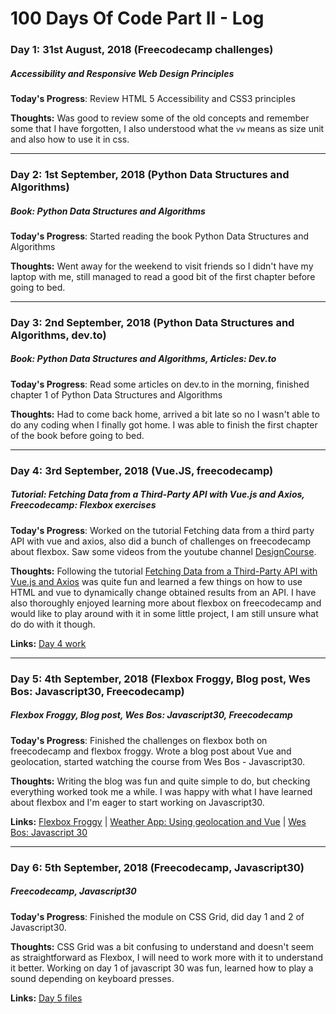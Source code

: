 # 100 Days Of Code Part II - Log

### Day 1: 31st August, 2018 (Freecodecamp challenges)
##### Accessibility and Responsive Web Design Principles

**Today's Progress**: Review HTML 5 Accessibility and CSS3 principles

**Thoughts:**  Was good to review some of the old concepts and remember some that I have forgotten, I also understood what the `vw` means as size unit and also how to use it in css.

----

### Day 2: 1st September, 2018 (Python Data Structures and Algorithms)
##### Book: Python Data Structures and Algorithms

**Today's Progress**: Started reading the book Python Data Structures and Algorithms

**Thoughts:**  Went away for the weekend to visit friends so I didn't have my laptop with me, still managed to read a good bit of the first chapter before going to bed.

----

### Day 3: 2nd September, 2018 (Python Data Structures and Algorithms, dev.to)
##### Book: Python Data Structures and Algorithms, Articles: Dev.to

**Today's Progress**: Read some articles on dev.to in the morning, finished chapter 1 of Python Data Structures and Algorithms

**Thoughts:**  Had to come back home, arrived a bit late so no I wasn't able to do any coding when I finally got home. I was able to finish the first chapter of the book before going to bed.

----

### Day 4: 3rd September, 2018 (Vue.JS, freecodecamp)
##### Tutorial: Fetching Data from a Third-Party API with Vue.js and Axios, Freecodecamp: Flexbox exercises

**Today's Progress**: Worked on the tutorial Fetching data from a third party API with vue and axios, also did a bunch of challenges on freecodecamp about flexbox. Saw some videos from the youtube channel [DesignCourse](https://www.youtube.com/user/DesignCourse).

**Thoughts:**  Following the tutorial [Fetching Data from a Third-Party API with Vue.js and Axios](https://www.sitepoint.com/fetching-data-third-party-api-vue-axios/) was quite fun and learned a few things on how to use HTML and vue to dynamically change obtained results from an API. I have also thoroughly enjoyed learning more about flexbox on freecodecamp and would like to play around with it in some little project, I am still unsure what do do with it though.

**Links:** [Day 4 work](day-4/index.html)

---

### Day 5: 4th September, 2018 (Flexbox Froggy, Blog post, Wes Bos: Javascript30, Freecodecamp)
##### Flexbox Froggy, Blog post, Wes Bos: Javascript30, Freecodecamp

**Today's Progress**: Finished the challenges on flexbox both on freecodecamp and flexbox froggy. Wrote a blog post about Vue and geolocation, started watching the course from Wes Bos - Javascript30.

**Thoughts:**  Writing the blog was fun and quite simple to do, but checking everything worked took me a while. I was happy with what I have learned about flexbox and I'm eager to start working on Javascript30.

**Links:** [Flexbox Froggy](https://flexboxfroggy.com) | [Weather App: Using geolocation and Vue](https://dev.to/fabiorosado/weather-app-using-geolocation-and-vue-1jc7) | [Wes Bos: Javascript 30](https://javascript30.com)

---

### Day 6: 5th September, 2018 (Freecodecamp, Javascript30)
##### Freecodecamp, Javascript30

**Today's Progress**: Finished the module on CSS Grid, did day 1 and 2 of Javascript30.

**Thoughts:**  CSS Grid was a bit confusing to understand and doesn't seem as straightforward as Flexbox, I will need to work more with it to understand it better. Working on day 1 of javascript 30 was fun, learned how to play a sound depending on keyboard presses.

**Links:** [Day 5 files](day-5/)